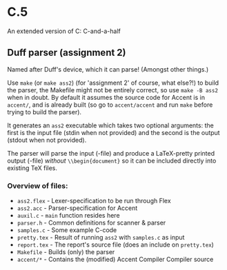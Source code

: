 C.5
===

An extended version of C: C-and-a-half

Duff parser (assignment 2)
--------------------------

Named after Duff's device, which it can parse! (Amongst other things.) 

Use `make` (or `make ass2`) (for 'assignment 2' of course, what else?!) to build
the parser, the Makefile might not be entirely correct, so use `make -B ass2` 
when in doubt. By default it assumes the source code for Accent is in `accent/`,
and is already built (so go to `accent/accent` and run `make` before trying to
build the parser). 

It generates an `ass2` executable which takes two optional arguments: the first 
is the input file (stdin when not provided) and the second is the output 
(stdout when not provided). 

The parser will parse the input (-file) and produce a LaTeX-pretty printed 
output (-file) *without* `\\begin{document}` so it can be included directly 
into existing TeX files. 

### Overview of files:

* `ass2.flex` - Lexer-specification to be run through Flex
* `ass2.acc` - Parser-specification for Accent
* `auxil.c` - `main` function resides here
* `parser.h` - Common definitions for scanner & parser
* `samples.c` - Some example C-code
* `pretty.tex` - Result of running `ass2` with `samples.c` as input
* `report.tex` - The report's source file (does an include on `pretty.tex`)
* `Makefile` - Builds (only) the parser
* `accent/*` - Contains the (modified) Accent Compiler Compiler source
